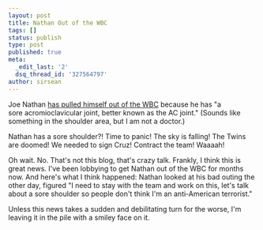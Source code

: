 ```yaml
---
layout: post
title: Nathan Out of the WBC
tags: []
status: publish
type: post
published: true
meta:
  _edit_last: '2'
  dsq_thread_id: '327564797'
author: sirsean
---
```

Joe Nathan <a href="http://blogs2.startribune.com/blogs/neal/2009/03/01/nathan-out-of-wbc/">has pulled himself out of the WBC</a> because he has "a sore acromioclavicular joint, better known as the AC joint." (Sounds like something in the shoulder area, but I am not a doctor.)

Nathan has a sore shoulder?! Time to panic! The sky is falling! The Twins are doomed! We needed to sign Cruz! Contract the team! Waaaah!

Oh wait. No. That's not this blog, that's crazy talk. Frankly, I think this is great news. I've been lobbying to get Nathan out of the WBC for months now. And here's what I think happened: Nathan looked at his bad outing the other day, figured "I need to stay with the team and work on this, let's talk about a sore shoulder so people don't think I'm an anti-American terrorist."

Unless this news takes a sudden and debilitating turn for the worse, I'm leaving it in the pile with a smiley face on it.
